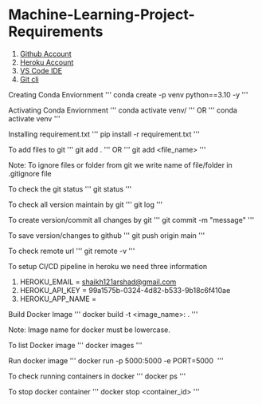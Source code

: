 # Machine-Learning-Project-Requirements

1. [Github Account](https://github.com/)
2. [Heroku Account](https://id.heroku.com/)
3. [VS Code IDE](https://code.visualstudio.com/download)
4. [Git cli](https://git-scm.com/downloads)


Creating Conda Enviornment
'''
conda create -p venv python==3.10 -y
'''

Activating Conda Enviornment
'''
conda activate venv/
'''
OR
'''
conda activate venv
'''

Installing requirement.txt
'''
pip install -r requirement.txt
'''

To add files to git
'''
git add .
'''
OR
'''
git add <file_name>
'''

Note: To ignore files or folder from git we write name of file/folder in .gitignore file

To check the git status 
'''
git status
'''

To check all version maintain by git
'''
git log
'''

 To create version/commit all changes by git
 '''
 git commit -m "message"
 '''

 To save version/changes to github
 '''
 git push origin main
 '''

 To check remote url
 '''
 git remote -v
 '''
 
 To setup CI/CD pipeline in heroku we need three information
 1. HEROKU_EMAIL = shaikh121arshad@gmail.com
 2. HEROKU_API_KEY = 99a1575b-0324-4d82-b533-9b18c6f410ae
 3. HEROKU_APP_NAME = 

 Build Docker Image
 '''
 docker build -t <image_name>:<tagname> .
 '''

Note: Image name for docker must be lowercase.


To list Docker image
'''
docker images
'''

Run docker image 
'''
docker run -p 5000:5000 -e PORT=5000 <image id>
'''

To check running containers in docker
'''
docker ps
'''

To stop docker container
'''
docker stop <container_id>
'''
